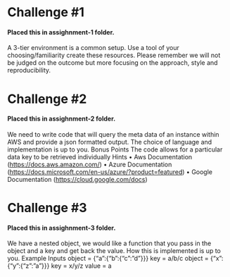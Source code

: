# Challenge #1 

#### Placed this in assighnment-1 folder.
A 3-tier environment is a common setup. Use a tool of your choosing/familiarity create these resources. Please remember we will not be judged on the outcome but more focusing on the approach, style and reproducibility.
 
# Challenge #2
#### Placed this in assighnment-2 folder.
We need to write code that will query the meta data of an instance within AWS and provide a json formatted output. The choice of language and implementation is up to you.
Bonus Points
The code allows for a particular data key to be retrieved individually
Hints
•         Aws Documentation (https://docs.aws.amazon.com/)
•         Azure Documentation (https://docs.microsoft.com/en-us/azure/?product=featured)
•         Google Documentation (https://cloud.google.com/docs)
 
# Challenge #3
#### Placed this in assighnment-3 folder.
We have a nested object, we would like a function that you pass in the object and a key and get back the value. How this is implemented is up to you.
Example Inputs
object = {“a”:{“b”:{“c”:”d”}}}
key = a/b/c
object = {“x”:{“y”:{“z”:”a”}}}
key = x/y/z
value = a

